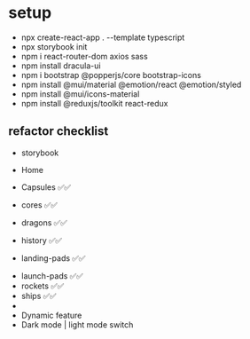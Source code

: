 # setup

- npx create-react-app . --template typescript
- npx storybook init
- npm i react-router-dom axios sass
- npm install dracula-ui
- npm i bootstrap @popperjs/core bootstrap-icons
- npm install @mui/material @emotion/react @emotion/styled
- npm install @mui/icons-material
- npm install @reduxjs/toolkit react-redux

## refactor checklist

- storybook

- Home
- Capsules ✅✅
- cores ✅✅
- dragons ✅✅
- history ✅✅
- landing-pads ✅✅
<!-- - crew -->
<!-- - launches -->
<!-- - company -->
<!-- - starlink -->
<!-- - roadster ❌ -->
<!-- - payloads ❌ -->
- launch-pads ✅✅
- rockets ✅✅
- ships ✅✅
-
- Dynamic feature
- Dark mode | light mode switch
